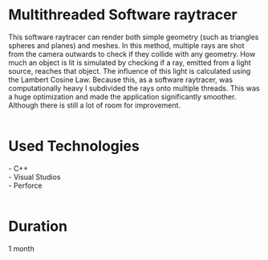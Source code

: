 # Multithreaded Software raytracer

This software raytracer can render both simple geometry (such as triangles spheres and planes) and meshes. In this method, multiple rays are shot from the camera outwards to check if they collide with any geometry. How much an object is lit is simulated by checking if a ray, emitted from a light source, reaches that object. The influence of this light is calculated using the Lambert Cosine Law.
Because this, as a software raytracer, was computationally heavy I subdivided the rays onto multiple threads. This was a huge optimization and made the application significantly smoother. Although there is still a lot of room for improvement.<br><br>

# Used Technologies
\-	C++<br>
\-	Visual Studios <br>
\-	Perforce<br>
<br>

# Duration
1 month
